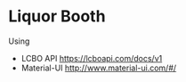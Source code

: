 # Liquor Booth

Using 

* LCBO API https://lcboapi.com/docs/v1
* Material-UI http://www.material-ui.com/#/

